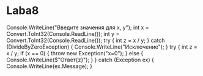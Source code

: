 # Laba8
Console.WriteLine("Введите значения для x, y");
int x = Convert.ToInt32(Console.ReadLine());
int y = Convert.ToInt32(Console.ReadLine());
try
{
    int z = x / y;
}
catch (DivideByZeroException)
{
    Console.WriteLine("Исключение");
}
try
{
    int z = x / y;
    if (x == 0)
    {
        throw new Exception("x=0");
    }
    else
    {
        Console.WriteLine($"Ответ{z}");
    }
}
catch (Exception ex)
{
    Console.WriteLine(ex.Message);
}
